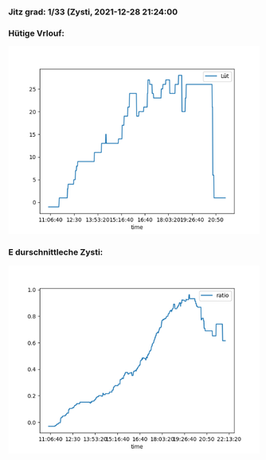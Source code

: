 ### Jitz grad: 1/33 (Zysti, 2021-12-28 21:24:00

### Hütige Vrlouf:
![Graph](Today.png)

### E durschnittleche Zysti:
![Graph](Zysti.png)